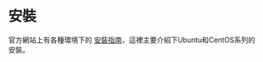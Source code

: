 # 安裝
官方網站上有各種環境下的 [安裝指南](https://docs.docker.com/installation/#installation)，這裡主要介紹下Ubuntu和CentOS系列的安裝。
